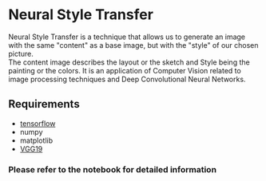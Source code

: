 # Neural Style Transfer
Neural Style Transfer is a technique that allows us to generate an image with the same "content" as a base image, but with the "style" of our chosen picture.  
The content image describes the layout or the sketch and Style being the painting or the colors. It is an application of Computer Vision related to image processing techniques and Deep Convolutional Neural Networks.  
  
 ## Requirements
 - [tensorflow](https://www.tensorflow.org/)
 - numpy
 - matplotlib
 - [VGG19](https://keras.io/api/applications/vgg/)  
 
 ### Please refer to the notebook for detailed information
